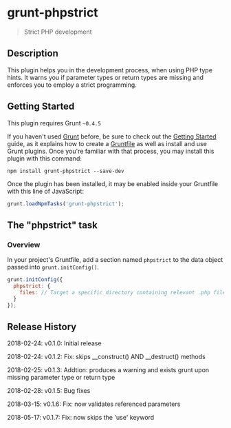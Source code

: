 # grunt-phpstrict

> Strict PHP development

## Description
This plugin helps you in the development process, when using PHP type hints. It warns you if parameter types or return types are missing and enforces you to employ a strict programming. 

## Getting Started
This plugin requires Grunt `~0.4.5`

If you haven't used [Grunt](http://gruntjs.com/) before, be sure to check out the [Getting Started](http://gruntjs.com/getting-started) guide, as it explains how to create a [Gruntfile](http://gruntjs.com/sample-gruntfile) as well as install and use Grunt plugins. Once you're familiar with that process, you may install this plugin with this command:

```shell
npm install grunt-phpstrict --save-dev
```

Once the plugin has been installed, it may be enabled inside your Gruntfile with this line of JavaScript:

```js
grunt.loadNpmTasks('grunt-phpstrict');
```

## The "phpstrict" task

### Overview
In your project's Gruntfile, add a section named `phpstrict` to the data object passed into `grunt.initConfig()`.

```js
grunt.initConfig({
  phpstrict: {
    files: // Target a specific directory containing relevant .php files; fx: 'src/**/*.php'
  }
});
```

## Release History
2018-02-24: v0.1.0: Initial release

2018-02-24: v0.1.2: Fix: skips __construct() AND __destruct() methods

2018-02-25: v0.1.3: Addtion: produces a warning and exists grunt upon missing parameter type or return type

2018-02-28: v0.1.5: Bug fixes

2018-03-15: v0.1.6: Fix: now validates referenced parameters

2018-05-17: v0.1.7: Fix: now skips the 'use' keyword